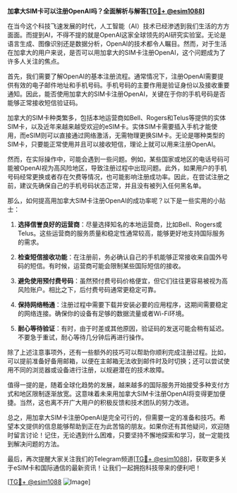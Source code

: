 **加拿大SIM卡可以注册OpenAI吗？全面解析与解答[[TG💪+ @esim1088](https://t.me/s/esim1088)]**

在当今这个科技飞速发展的时代，人工智能（AI）技术已经渗透到我们生活的方方面面。而提到AI，不得不提的就是OpenAI这家全球领先的AI研究实验室。无论是语言生成、图像识别还是数据分析，OpenAI的技术都令人瞩目。然而，对于生活在加拿大的用户来说，是否可以用加拿大的SIM卡注册OpenAI，这个问题成为了许多人关注的焦点。

首先，我们需要了解OpenAI的基本注册流程。通常情况下，注册OpenAI需要提供有效的电子邮件地址和手机号码。手机号码的主要作用是验证身份以及接收重要通知。因此，能否使用加拿大的SIM卡注册OpenAI，关键在于你的手机号码是否能够正常接收短信验证码。

加拿大的SIM卡种类繁多，包括本地运营商如Bell、Rogers和Telus等提供的实体SIM卡，以及近年来越来越受欢迎的eSIM卡。实体SIM卡需要插入手机才能使用，而eSIM则可以直接通过网络激活，无需物理更换SIM卡。无论是哪种类型的SIM卡，只要能正常使用并且可以接收短信，理论上就可以用来注册OpenAI。

然而，在实际操作中，可能会遇到一些问题。例如，某些国家或地区的电话号码可能被OpenAI视为高风险地区，导致注册过程中出现问题。此外，如果用户的手机号码经常更换或者存在欠费等情况，也可能影响注册成功率。因此，在尝试注册之前，建议先确保自己的手机号码状态正常，并且没有被列入任何黑名单。

那么，如何提高用加拿大SIM卡注册OpenAI的成功率呢？以下是一些实用的小贴士：

1. **选择信誉良好的运营商**：尽量选择知名的本地运营商，比如Bell、Rogers或Telus。这些运营商的服务质量和稳定性通常较高，能够更好地支持国际服务的需求。
   
2. **检查短信接收功能**：在注册前，务必确认自己的手机能够正常接收来自国外号码的短信。有时候，运营商可能会限制某些国际短信的接收。

3. **避免使用预付费号码**：虽然预付费号码价格便宜，但它们往往更容易被视为高风险账户。相比之下，后付费号码通常更稳定可靠。

4. **保持网络畅通**：注册过程中需要下载并安装必要的应用程序，这期间需要稳定的网络连接。确保你的设备有足够的数据流量或者Wi-Fi环境。

5. **耐心等待验证**：有时，由于时差或其他原因，验证码的发送可能会稍有延迟。不要急于重试，耐心等待几分钟后再进行操作。

除了上述注意事项外，还有一些额外的技巧可以帮助你顺利完成注册过程。比如，可以提前准备好备用邮箱，以便在主邮箱无法收到邮件时及时切换；还可以尝试使用不同的浏览器或设备进行注册，以规避潜在的技术故障。

值得一提的是，随着全球化趋势的发展，越来越多的国际服务开始接受多种支付方式和地区限制逐渐放宽。这意味着未来用加拿大SIM卡注册OpenAI将变得更加便捷。当然，这也离不开广大用户的积极反馈和技术团队的努力改进。

总之，用加拿大SIM卡注册OpenAI是完全可行的，但需要一定的准备和技巧。希望本文提供的信息能够帮助到正在为此苦恼的朋友。如果你还有其他疑问，欢迎随时留言讨论！记住，无论遇到什么困难，只要坚持不懈地探索和学习，就一定能找到解决问题的方法。

最后，再次提醒大家关注我们的Telegram频道[[TG💪+ @esim1088](https://t.me/s/esim1088)]，获取更多关于eSIM卡和国际通信的最新资讯！让我们一起拥抱科技带来的便利吧！

[[TG💪+ @esim1088](https://t.me/s/esim1088) ![Image](https://i.postimg.cc/4NQfJmqS/Snipaste-2025-05-13-00-14-12.png)]